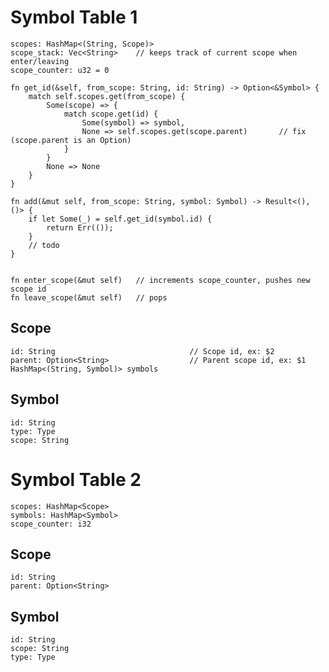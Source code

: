 # Symbol Table 1

    scopes: HashMap<(String, Scope)>
    scope_stack: Vec<String>    // keeps track of current scope when enter/leaving
    scope_counter: u32 = 0

    fn get_id(&self, from_scope: String, id: String) -> Option<&Symbol> {
        match self.scopes.get(from_scope) {
            Some(scope) => {
                match scope.get(id) {
                    Some(symbol) => symbol,
                    None => self.scopes.get(scope.parent)       // fix (scope.parent is an Option)
                }
            }
            None => None
        }
    }

    fn add(&mut self, from_scope: String, symbol: Symbol) -> Result<(), ()> {
        if let Some(_) = self.get_id(symbol.id) {
            return Err(());
        }
        // todo
    }


    fn enter_scope(&mut self)   // increments scope_counter, pushes new scope id
    fn leave_scope(&mut self)   // pops

## Scope

    id: String                              // Scope id, ex: $2
    parent: Option<String>                  // Parent scope id, ex: $1
    HashMap<(String, Symbol)> symbols

## Symbol

    id: String
    type: Type
    scope: String

# Symbol Table 2

    scopes: HashMap<Scope>
    symbols: HashMap<Symbol>
    scope_counter: i32

## Scope

    id: String
    parent: Option<String>

## Symbol

    id: String
    scope: String
    type: Type

